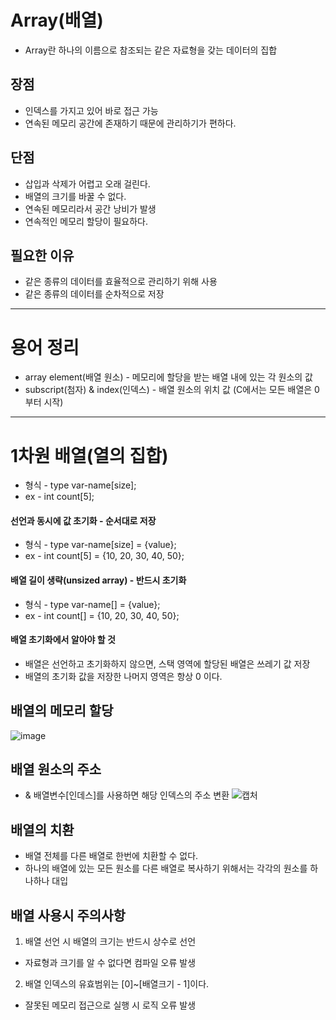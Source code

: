 # Array(배열)
* Array란 하나의 이름으로 참조되는 같은 자료형을 갖는 데이터의 집합
## 장점
* 인덱스를 가지고 있어 바로 접근 가능
* 연속된 메모리 공간에 존재하기 때문에 관리하기가 편하다.
## 단점
* 삽입과 삭제가 어렵고 오래 걸린다.
* 배열의 크기를 바꿀 수 없다.
* 연속된 메모리라서 공간 낭비가 발생
* 연속적인 메모리 할당이 필요하다.
## 필요한 이유
* 같은 종류의 데이터를 효율적으로 관리하기 위해 사용
* 같은 종류의 데이터를 순차적으로 저장
***
# 용어 정리
* array element(배열 원소) - 메모리에 할당을 받는 배열 내에 있는 각 원소의 값
* subscript(첨자) & index(인덱스) - 배열 원소의 위치 값 (C에서는 모든 배열은 0부터 시작)
***
# 1차원 배열(열의 집합)
* 형식 - type var-name[size];
* ex - int count[5];
#### 선언과 동시에 값 초기화 - 순서대로 저장
* 형식 - type var-name[size] = {value};
* ex - int count[5] = {10, 20, 30, 40, 50};
#### 배열 길이 생략(unsized array) - 반드시 초기화
* 형식 - type var-name[] = {value};
* ex - int count[] = {10, 20, 30, 40, 50};
#### 배열 초기화에서 알아야 할 것
- 배열은 선언하고 초기화하지 않으면, 스택 영역에 할당된 배열은 쓰레기 값 저장
- 배열의 초기화 값을 저장한 나머지 영역은 항상 0 이다.
## 배열의 메모리 할당
![image](https://user-images.githubusercontent.com/79950254/122784418-6b0c9180-d2ed-11eb-9943-0560f22805c8.png)

## 배열 원소의 주소
* & 배열변수[인데스]를 사용하면 해당 인덱스의 주소 변환
![캡처](https://user-images.githubusercontent.com/79950254/122784671-a60ec500-d2ed-11eb-8784-d56c1b1bcd03.PNG)
## 배열의 치환
- 배열 전체를 다른 배열로 한번에 치환할 수 없다.
- 하나의 배열에 있는 모든 원소를 다른 배열로 복사하기 위해서는 각각의 원소를 하나하나 대입
## 배열 사용시 주의사항
1. 배열 선언 시 배열의 크기는 반드시 상수로 선언
- 자료형과 크기를 알 수 없다면 컴파일 오류 발생 
2. 배열 인덱스의 유효범위는 [0]~[배열크기 - 1]이다.
- 잘못된 메모리 접근으로 실행 시 로직 오류 발생
 
